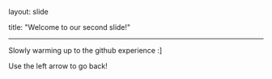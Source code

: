 layout: slide

title: "Welcome to our second slide!"

---

Slowly warming up to the github experience :]

Use the left arrow to go back!
